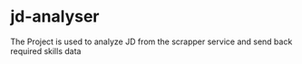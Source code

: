 # jd-analyser
The Project is used to analyze JD from the scrapper service and send back required skills data
